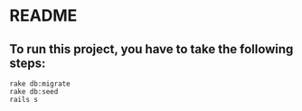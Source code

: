 # README

## To run this project, you have to take the following steps:

```
rake db:migrate
rake db:seed
rails s
```
